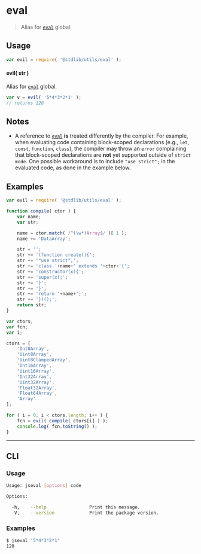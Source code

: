# eval

> Alias for [`eval`][mdn-eval] global.


<section class="usage">

## Usage

``` javascript
var evil = require( '@stdlib/utils/eval' );
```

#### evil( str )

Alias for [`eval`][mdn-eval] global.

``` javascript
var v = evil( '5*4*3*2*1' );
// returns 120
```

</section>

<!-- /.usage -->


<section class="notes">

## Notes

* A reference to [`eval`][mdn-eval] __is__ treated differently by the compiler. For example, when evaluating code containing block-scoped declarations (e.g., `let`, `const`, `function`, `class`), the compiler may throw an `error` complaining that block-scoped declarations are __not__ yet supported outside of `strict mode`. One possible workaround is to include `"use strict";` in the evaluated code, as done in the example below.

</section>

<!-- /.notes -->


<section class="examples">

## Examples

``` javascript
var evil = require( '@stdlib/utils/eval' );

function compile( ctor ) {
    var name;
    var str;

    name = ctor.match( /^(\w*)Array$/ )[ 1 ];
    name += 'DataArray';

    str = '';
    str += '(function create(){';
    str += '"use strict";';
    str += 'class '+name+' extends '+ctor+'{';
    str += 'constructor(x){';
    str += 'super(x);';
    str += '}';
    str += '}';
    str += 'return '+name+';';
    str += '})();';
    return str;
}

var ctors;
var fcn;
var i;

ctors = [
    'Int8Array',
    'Uint8Array',
    'Uint8ClampedArray',
    'Int16Array',
    'Uint16Array',
    'Int32Array',
    'Uint32Array',
    'Float32Array',
    'Float64Array',
    'Array'
];

for ( i = 0; i < ctors.length; i++ ) {
    fcn = evil( compile( ctors[i] ) );
    console.log( fcn.toString() );
}
```

</section>

<!-- /.examples -->


---

<section class="cli">

## CLI

<section class="usage">

### Usage

``` bash
Usage: jseval [options] code

Options:

  -h,    --help                Print this message.
  -V,    --version             Print the package version.
```

</section>

<!-- /.usage -->


<section class="examples">

### Examples

``` bash
$ jseval '5*4*3*2*1'
120
```

</section>

<!-- /.examples -->

</section>

<!-- /.cli -->


<section class="links">

[mdn-eval]: https://developer.mozilla.org/en-US/docs/Web/JavaScript/Reference/Global_Objects/eval

</section>

<!-- /.links -->
